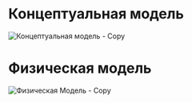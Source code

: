 # Концептуальная модель

![Концептуальная модель - Copy](https://user-images.githubusercontent.com/121936498/212987861-981e6198-356c-4fc5-bd98-7fe018b24ec6.jpg)

# Физическая модель

![Физическая Модель - Copy](https://user-images.githubusercontent.com/121936498/212987898-1d7e5bd5-819e-49d7-b763-d80e4a002de6.jpg)
